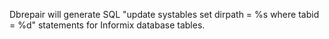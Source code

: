 Dbrepair will generate SQL "update systables set dirpath = %s where tabid = %d" statements for Informix database tables.
